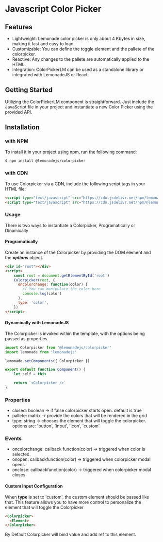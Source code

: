 # Javascript Color Picker

## Features

-   Lightweight: Lemonade color picker is only about 4 Kbytes in size, making it fast and easy to load.
-   Customizable: You can define the toggle element and the pallete of the colorpicker.
-   Reactive: Any changes to the pallete are automatically applied to the HTML.
-   Integration: ColorPickerLM can be used as a standalone library or integrated with LemonadeJS or React.

## Getting Started

Utilizing the ColorPickerLM component is straightforward. Just include the JavaScript file in your project and instantiate a new Color Picker using the provided API.

## Installation

### with NPM

To install it in your project using npm, run the following command:

```bash
$ npm install @lemonadejs/colorpicker
```

### with CDN

To use Colorpicker via a CDN, include the following script tags in your HTML file:

```html
<script type="text/javascript" src="https://cdn.jsdelivr.net/npm/lemonadejs/dist/lemonade.min.js"></script>
<script type="text/javascript" src="https://cdn.jsdelivr.net/npm/@lemonadejs/colorpicker/dist/index.min.js"></script>
```
### Usage

There is two ways to instantiate a Colorpicker, Programatically or Dinamically

#### Programatically

Create an instance of the Colorpicker by providing the DOM element and the **_options_** object.

```html
<div id="root"></div>
<script>
    const root = document.getElementById('root')
    Colorpicker(root, {
      oncolorchange: function(color) {
        // You can manipulate the color here
        console.log(color)
      },
      type: 'color',
    })
</script>
```

#### Dynamically with LemonadeJS

The Colorpicker is invoked within the template, with the options being passed as properties.

```javascript
import Colorpicker from '@lemonadejs/colorpicker'
import lemonade from 'lemonadejs'

lemonade.setComponents({ Colorpicker })

export default function Component() {
    let self = this

    return `<Colorpicker />`
}
```

### Properties

- closed: boolean -> if false colorpicker starts open. default is true
- pallete: matrix -> provide the colors that will be rendered in the grid
- type: string -> chooses the element that will toggle the colorpicker. options are: 'button', 'input', 'icon', 'custom'

### Events

- oncolorchange: callback function(color) -> triggered when color is selected.
- onopen: callbackfunction(color) -> triggered when colorpicker modal opens
- onclose: callbackfunction(color) -> triggered when colorpicker modal closes


#### Custom Input Configuration

When **type** is set to 'custom', the custom element should be passed like that. This feature allows you to have more control to personalize the element that will toggle the Colorpicker

```html
<Colorpicker>
  <Element>
</Colorpicker>
```

By Default Colorpicker will bind value and add ref to this element.